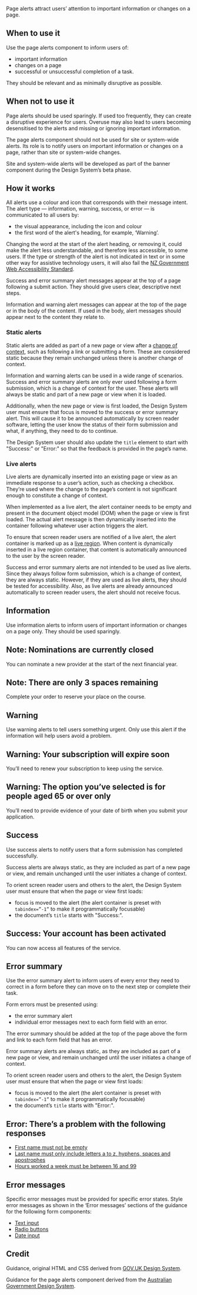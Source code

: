 <P styleSize="large">Page alerts attract users’ attention to important information or changes on a page.</P>

## When to use it

Use the page alerts component to inform users of:

- important information
- changes on a page
- successful or unsuccessful completion of a task.

They should be relevant and as minimally disruptive as possible.

## When not to use it

Page alerts should be used sparingly. If used too frequently, they can create a disruptive experience for users. Overuse may also lead to users becoming desensitised to the alerts and missing or ignoring important information.

The page alerts component should not be used for site or system-wide alerts. Its role is to notify users on important information or changes on a page, rather than site or system-wide changes.

Site and system-wide alerts will be developed as part of the banner component during the Design System’s beta phase.

## How it works

All alerts use a colour and icon that corresponds with their message intent. The alert type — information, warning, success, or error — is communicated to all users by:

- the visual appearance, including the icon and colour
- the first word of the alert's heading, for example, ‘Warning’.

Changing the word at the start of the alert heading, or removing it, could make the alert less understandable, and therefore less accessible, to some users. If the type or strength of the alert is not indicated in text or in some other way for assistive technology users, it will also fail the [NZ Government Web Accessibility Standard](https://www.digital.govt.nz/web-accessibility-standard/).

Success and error summary alert messages appear at the top of a page following a submit action. They should give users clear, descriptive next steps.

Information and warning alert messages can appear at the top of the page or in the body of the content. If used in the body, alert messages should appear next to the content they relate to.

### Static alerts

Static alerts are added as part of a new page or view after a [change of context](https://www.w3.org/TR/WCAG21/#dfn-change-of-context), such as following a link or submitting a form. These are considered static because they remain unchanged unless there is another change of context.

Information and warning alerts can be used in a wide range of scenarios. Success and error summary alerts are only ever used following a form submission, which is a change of context for the user. These alerts will always be static and part of a new page or view when it is loaded.

Additionally, when the new page or view is first loaded, the Design System user must ensure that focus is moved to the success or error summary alert. This will cause it to be announced automatically by screen reader software, letting the user know the status of their form submission and what, if anything, they need to do to continue.

The Design System user should also update the `title` element to start with "Success:" or "Error:" so that the feedback is provided in the page’s name.

### Live alerts

Live alerts are dynamically inserted into an existing page or view as an immediate response to a user’s action, such as checking a checkbox. They’re used where the change to the page’s content is not significant enough to constitute a change of context.

When implemented as a live alert, the alert container needs to be empty and present in the document object model (DOM) when the page or view is first loaded. The actual alert message is then dynamically inserted into the container following whatever user action triggers the alert.

To ensure that screen reader users are notified of a live alert, the alert container is marked up as a [live region](https://w3c.github.io/aria/#dfn-live-region). When content is dynamically inserted in a live region container, that content is automatically announced to the user by the screen reader.

Success and error summary alerts are not intended to be used as live alerts. Since they always follow form submission, which is a change of context, they are always static. However, if they are used as live alerts, they should be tested for accessibility. Also, as live alerts are already announced automatically to screen reader users, the alert should not receive focus.

## Information

Use information alerts to inform users of important information or changes on a page only. They should be used sparingly.

<ExampleContainer>
    <Example title="Example title: Warning alert - Static">
        <Alert level="info" headingId="heading1">
            <H2 id="heading1">Note: Nominations are currently closed</H2>
            <P>You can nominate a new provider at the start of the next financial year.</P>
        </Alert>
    </Example>
</ExampleContainer>

<ExampleContainer>
    <Example title="Example title: Information alert - Live">
        <Alert mode="live" level="info" headingId="heading1">
            <H2 id="heading1">Note: There are only 3 spaces remaining</H2>
            <P>Complete your order to reserve your place on the course.</P>
        </Alert>
    </Example>
</ExampleContainer>

## Warning

Use warning alerts to tell users something urgent. Only use this alert if the information will help users avoid a problem.

<ExampleContainer>
    <Example title="Example title: Warning alert - Static">
        <Alert level="warning" headingId="heading2">
            <H2 id="heading2">Warning: Your subscription will expire soon</H2>
            <P>You’ll need to renew your subscription to keep using the service.</P>
        </Alert>
    </Example>
</ExampleContainer>

<ExampleContainer>
    <Example title="Example title: Warning alert - Live">
        <Alert mode="live" level="warning" headingId="heading1">
            <H2 id="heading1">Warning: The option you’ve selected is for people aged 65 or over only</H2>
            <P>You’ll need to provide evidence of your date of birth when you submit your application.</P>
        </Alert>
    </Example>
</ExampleContainer>

## Success

Use success alerts to notify users that a form submission has completed successfully.

Success alerts are always static, as they are included as part of a new page or view, and remain unchanged until the user initiates a change of context.

To orient screen reader users and others to the alert, the Design System user must ensure that when the page or view first loads:

- focus is moved to the alert (the alert container is preset with `tabindex=”-1”` to make it programmatically focusable)
- the document’s `title` starts with "Success:".

<ExampleContainer>
    <Example title="Example: Alerts (static)">
        <Alert level="success" headingId="heading3">
            <H2 id="heading3">Success: Your account has been activated</H2>
            <P>You can now access all features of the service.</P>
        </Alert>
    </Example>
</ExampleContainer>

## Error summary

Use the error summary alert to inform users of every error they need to correct in a form before they can move on to the next step or complete their task.

Form errors must be presented using:

- the error summary alert
- individual error messages next to each form field with an error.

The error summary should be added at the top of the page above the form and link to each form field that has an error.

Error summary alerts are always static, as they are included as part of a new page or view, and remain unchanged until the user initiates a change of context.

To orient screen reader users and others to the alert, the Design System user must ensure that when the page or view first loads:

- focus is moved to the alert (the alert container is preset with `tabindex=”-1”` to make it programmatically focusable)
- the document’s `title` starts with "Error:".

<ExampleContainer>
    <Example title="Example title: Error summary alert">
        <Alert level="error" headingId="heading4">
            <H2 id="heading4">Error: There’s a problem with the following responses
</H2>
            <Ul bulleted>
                <Li><a href="#form">First name must not be empty</a></Li>
                <Li><a href="#form">Last name must only include letters a to z, hyphens, spaces and apostrophes</a></Li>
                <Li><a href="#form">Hours worked a week must be between 16 and 99</a></Li>
            </Ul>
        </Alert>
    </Example>
</ExampleContainer>

## Error messages

Specific error messages must be provided for specific error states. Style error messages as shown in the ‘Error messages’ sections of the guidance for the following form components:

- [Text input](https://design-system-alpha.digital.govt.nz/components/Input/)
- [Radio buttons](https://design-system-alpha.digital.govt.nz/components/Radios/)
- [Date input](https://design-system-alpha.digital.govt.nz/components/Date/)

## Credit

Guidance, original HTML and CSS derived from [GOV.UK Design System](https://github.com/alphagov/govuk-frontend).

Guidance for the page alerts component derived from the [Australian Government Design System](https://designsystem.gov.au/components/main-nav/rationale/).
